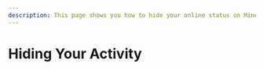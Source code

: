 ```yaml
---
description: This page shows you how to hide your online status on MineKeep
---
```


# Hiding Your Activity

